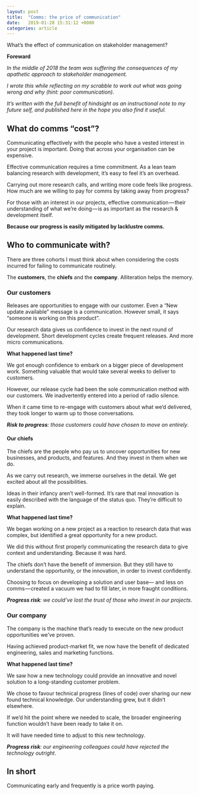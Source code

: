 ```yaml
---
layout: post
title:  "Comms: the price of communication"
date:   2019-01-28 15:31:12 +0000
categories: article
---
```


What’s the effect of communication on stakeholder management?

**Foreward**

*In the middle of 2018 the team was suffering the consequences of my apathetic approach to stakeholder management.*

*I wrote this while reflecting on my scrabble to work out what was going wrong and why (hint: poor communication).*

*It’s written with the full benefit of hindsight as an instructional note to my future self, and published here in the hope you also find it useful.*

## What do comms “cost”?
Communicating effectively with the people who have a vested interest in your project is important. Doing that across your organisation can be expensive.

Effective communication requires a time commitment. As a lean team balancing research with development, it’s easy to feel it’s an overhead.

Carrying out more research calls, and writing more code feels like progress. How much are we willing to pay for comms by taking away from progress?

For those with an interest in our projects, effective communication — their understanding of what we’re doing — is as important as the research & development itself.

**Because our progress is easily mitigated by lacklustre comms.**

## Who to communicate with?
There are three cohorts I must think about when considering the costs incurred for failing to communicate routinely.

The **customers**, the **chiefs** and the **company**. Alliteration helps the memory.

### Our customers

Releases are opportunities to engage with our customer. Even a “New update available” message is a communication. However small, it says “someone is working on this product”.

Our research data gives us confidence to invest in the next round of development. Short development cycles create frequent releases. And more micro communications.

**What happened last time?**

We got enough confidence to embark on a bigger piece of development work. Something valuable that would take several weeks to deliver to customers.

However, our release cycle had been the sole communication method with our customers. We inadvertently entered into a period of radio silence.

When it came time to re-engage with customers about what we’d delivered, they took longer to warm up to those conversations.

***Risk to progress**: those customers could have chosen to move on entirely*.

#### Our chiefs

The chiefs are the people who pay us to uncover opportunities for new businesses, and products, and features. And they invest in them when we do.

As we carry out research, we immerse ourselves in the detail. We get excited about all the possibilities.

Ideas in their infancy aren’t well-formed. It’s rare that real innovation is easily described with the language of the status quo. They’re difficult to explain.

**What happened last time?**

We began working on a new project as a reaction to research data that was complex, but identified a great opportunity for a new product.

We did this without first properly communicating the research data to give context and understanding. Because it was hard.

The chiefs don’t have the benefit of immersion. But they still have to understand the opportunity, or the innovation, in order to invest confidently.

Choosing to focus on developing a solution and user base— and less on comms — created a vacuum we had to fill later, in more fraught conditions.

***Progress risk**: we could’ve lost the trust of those who invest in our projects*.

### Our company

The company is the machine that’s ready to execute on the new product opportunities we’ve proven.

Having achieved product-market fit, we now have the benefit of dedicated engineering, sales and marketing functions.

**What happened last time?**

We saw how a new technology could provide an innovative and novel solution to a long-standing customer problem.

We chose to favour technical progress (lines of code) over sharing our new found technical knowledge. Our understanding grew, but it didn’t elsewhere.

If we’d hit the point where we needed to scale, the broader engineering function wouldn’t have been ready to take it on.

It will have needed time to adjust to this new technology.

***Progress risk**: our engineering colleagues could have rejected the technology outright*.

## In short
Communicating early and frequently is a price worth paying.